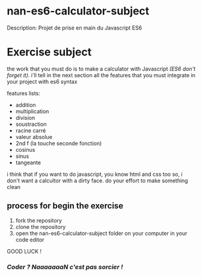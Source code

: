 # nan-es6-calculator-subject
Description: Projet de prise en main du Javascript ES6

# Exercise subject

the work that you must do is to make a calculator with Javascript *(ES6 don't forget it)*. i'll tell in the next section all the features that you must integrate in your project with es6 syntax

features lists:
* addition
* multiplication
* division
* soustraction
* racine carré
* valeur absolue
* 2nd f (la touche seconde fonction)
* cosinus
* sinus
* tangeante

i think that if you want to do javascript, you know html and css too so, i don't want a calcultor with a dirty face. do your effort to make something clean

## process for begin the exercise

1. fork the repository
2. clone the repository
3. open the nan-es6-calculator-subject folder on your computer in your code editor

GOOD LUCK !
### *Coder ? NaaaaaaaN c'est pas sorcier !*
